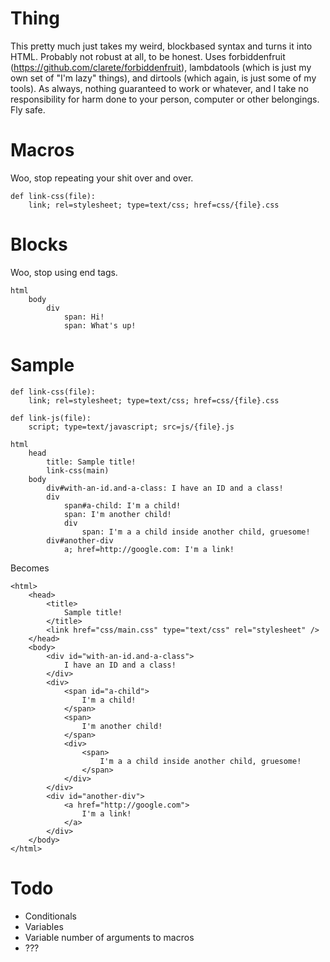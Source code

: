 # Thing
This pretty much just takes my weird, blockbased syntax and turns it into HTML. Probably not robust at all, to be honest. Uses forbiddenfruit (https://github.com/clarete/forbiddenfruit), lambdatools (which is just my own set of "I'm lazy" things), and dirtools (which again, is just some of my tools). As always, nothing guaranteed to work or whatever, and I take no responsibility for harm done to your person, computer or other belongings. Fly safe.

# Macros
Woo, stop repeating your shit over and over.

    def link-css(file):
    	link; rel=stylesheet; type=text/css; href=css/{file}.css

# Blocks
Woo, stop using end tags.

    html
    	body
    		div
    			span: Hi!
    			span: What's up!

# Sample

    def link-css(file):
    	link; rel=stylesheet; type=text/css; href=css/{file}.css

    def link-js(file):
    	script; type=text/javascript; src=js/{file}.js

    html
    	head
    		title: Sample title!
    		link-css(main)
    	body
    		div#with-an-id.and-a-class: I have an ID and a class!
    		div
    			span#a-child: I'm a child!
    			span: I'm another child!
    			div
    				span: I'm a a child inside another child, gruesome!
    		div#another-div
    			a; href=http://google.com: I'm a link!

Becomes

    <html>
    	<head>
    		<title>
    			Sample title!
    		</title>
    		<link href="css/main.css" type="text/css" rel="stylesheet" />
    	</head>
    	<body>
    		<div id="with-an-id.and-a-class">
    			I have an ID and a class!
    		</div>
    		<div>
    			<span id="a-child">
    				I'm a child!
    			</span>
    			<span>
    				I'm another child!
    			</span>
    			<div>
    				<span>
    					I'm a a child inside another child, gruesome!
    				</span>
    			</div>
    		</div>
    		<div id="another-div">
    			<a href="http://google.com">
    				I'm a link!
    			</a>
    		</div>
    	</body>
    </html>

# Todo
* Conditionals
* Variables
* Variable number of arguments to macros
* ???

